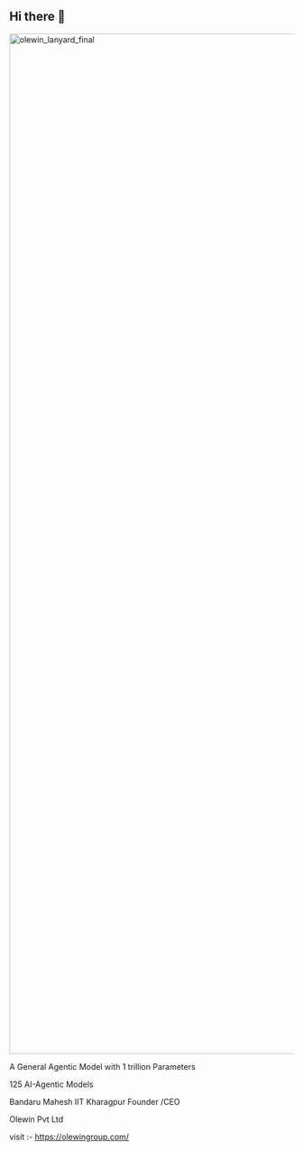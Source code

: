 ## Hi there 👋
<img width="1807" alt="olewin_lanyard_final" src="https://github.com/user-attachments/assets/b7ab80cd-ccc6-43c8-ba9d-e3dc9e11f907" />

 
A General Agentic  Model with 1 trillion Parameters 

125 AI-Agentic Models 

Bandaru Mahesh 
IIT Kharagpur 
Founder /CEO 


Olewin Pvt Ltd 

visit :- https://olewingroup.com/
<!--
**OlewinAI/olewinai** is a ✨ _special_ ✨ repository because its `README.md` (this file) appears on your GitHub profile.

Here are some ideas to get you started:

- 🔭 I’m currently working on ...
- 🌱 I’m currently learning ...
- 👯 I’m looking to collaborate on ...
- 🤔 I’m looking for help with ...
- 💬 Ask me about ...
- 📫 How to reach me: ...
- 😄 Pronouns: ...
- ⚡ Fun fact: ...
-->

